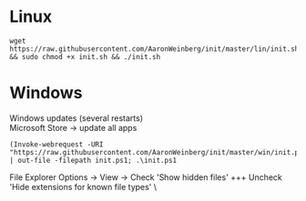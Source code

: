 #                   Linux                         #
    wget https://raw.githubusercontent.com/AaronWeinberg/init/master/lin/init.sh && sudo chmod +x init.sh && ./init.sh

#                    Windows                      #
Windows updates (several restarts) \
Microsoft Store -> update all apps

    (Invoke-webrequest -URI "https://raw.githubusercontent.com/AaronWeinberg/init/master/win/init.ps1").Content | out-file -filepath init.ps1; .\init.ps1

File Explorer Options -> View -> Check 'Show hidden files' +++ Uncheck 'Hide extensions for known file types' \
